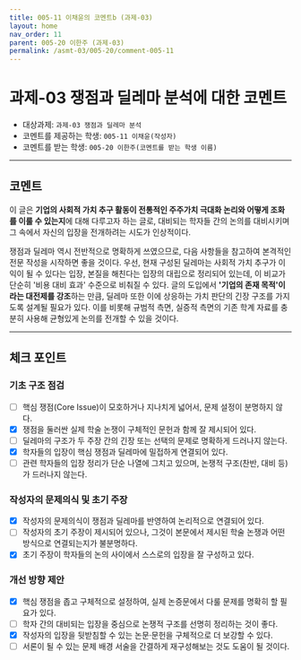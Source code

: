 ```yaml
---
title: 005-11 이채윤의 코멘트b (과제-03) 
layout: home
nav_order: 11
parent: 005-20 이한주 (과제-03)
permalink: /asmt-03/005-20/comment-005-11
---
```


# 과제-03 쟁점과 딜레마 분석에 대한 코멘트

- 대상과제: `과제-03 쟁점과 딜레마 분석`
- 코멘트를 제공하는 학생: `005-11 이채윤(작성자)` 
- 코멘트를 받는 학생: `005-20 이한주(코멘트를 받는 학생 이름)` 

---

## 코멘트

이 글은 **기업의 사회적 가치 추구 활동이 전통적인 주주가치 극대화 논리와 어떻게 조화를 이룰 수 있는지**에 대해 다루고자 하는 글로, 대비되는 학자들 간의 논의를 대비시키며 그 속에서 자신의 입장을 전개하려는 시도가 인상적이다. 

쟁점과 딜레마 역시 전반적으로 명확하게 쓰였으므로, 다음 사항들을 참고하여 본격적인 전문 작성을 시작하면 좋을 것이다. 우선, 현재 구성된 딜레마는 사회적 가치 추구가 이익이 될 수 있다는 입장, 본질을 해친다는 입장의 대립으로 정리되어 있는데, 이 비교가 단순히 '비용 대비 효과' 수준으로 비춰질 수 있다. 글의 도입에서 **'기업의 존재 목적'이라는 대전제를 강조**하는 만큼, 딜레마 또한 이에 상응하는 가치 판단의 긴장 구조를 가지도록 설계될 필요가 있다. 이를 비롯해 규범적 측면, 실증적 측면의 기존 학계 자료를 충분히 사용해 균형있게 논의를 전개할 수 있을 것이다.

---

## 체크 포인트

### **기초 구조 점검**
- [ ] 핵심 쟁점(Core Issue)이 모호하거나 지나치게 넓어서, 문제 설정이 분명하지 않다.
- [x] 쟁점을 둘러싼 실제 학술 논쟁이 구체적인 문헌과 함께 잘 제시되어 있다.
- [ ] 딜레마의 구조가 두 주장 간의 긴장 또는 선택의 문제로 명확하게 드러나지 않는다.
- [x] 학자들의 입장이 핵심 쟁점과 딜레마에 밀접하게 연결되어 있다.
- [ ] 관련 학자들의 입장 정리가 단순 나열에 그치고 있으며, 논쟁적 구조(찬반, 대비 등)가 드러나지 않는다.

### **작성자의 문제의식 및 초기 주장**
- [x] 작성자의 문제의식이 쟁점과 딜레마를 반영하여 논리적으로 연결되어 있다.
- [ ] 작성자의 초기 주장이 제시되어 있으나, 그것이 본문에서 제시된 학술 논쟁과 어떤 방식으로 연결되는지가 불분명하다.
- [x] 초기 주장이 학자들의 논의 사이에서 스스로의 입장을 잘 구성하고 있다.

### **개선 방향 제안**
- [x] 핵심 쟁점을 좁고 구체적으로 설정하여, 실제 논증문에서 다룰 문제를 명확히 할 필요가 있다.
- [ ] 학자 간의 대비되는 입장을 중심으로 논쟁적 구조를 선명히 정리하는 것이 좋다.
- [x] 작성자의 입장을 뒷받침할 수 있는 논문·문헌을 구체적으로 더 보강할 수 있다.
- [ ] 서론이 될 수 있는 문제 배경 서술을 간결하게 재구성해보는 것도 도움이 될 것이다.